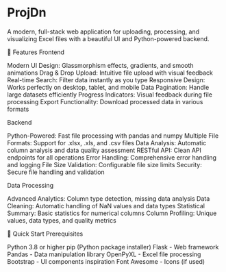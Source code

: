 # ProjDn
A modern, full-stack web application for uploading, processing, and visualizing Excel files with a beautiful UI and Python-powered backend.

🌟 Features
Frontend

Modern UI Design: Glassmorphism effects, gradients, and smooth animations
Drag & Drop Upload: Intuitive file upload with visual feedback
Real-time Search: Filter data instantly as you type
Responsive Design: Works perfectly on desktop, tablet, and mobile
Data Pagination: Handle large datasets efficiently
Progress Indicators: Visual feedback during file processing
Export Functionality: Download processed data in various formats

Backend

Python-Powered: Fast file processing with pandas and numpy
Multiple File Formats: Support for .xlsx, .xls, and .csv files
Data Analysis: Automatic column analysis and data quality assessment
RESTful API: Clean API endpoints for all operations
Error Handling: Comprehensive error handling and logging
File Size Validation: Configurable file size limits
Security: Secure file handling and validation

Data Processing

Advanced Analytics: Column type detection, missing data analysis
Data Cleaning: Automatic handling of NaN values and data types
Statistical Summary: Basic statistics for numerical columns
Column Profiling: Unique values, data types, and quality metrics

🚀 Quick Start
Prerequisites

Python 3.8 or higher
pip (Python package installer)
Flask - Web framework
Pandas - Data manipulation library
OpenPyXL - Excel file processing
Bootstrap - UI components inspiration
Font Awesome - Icons (if used)
